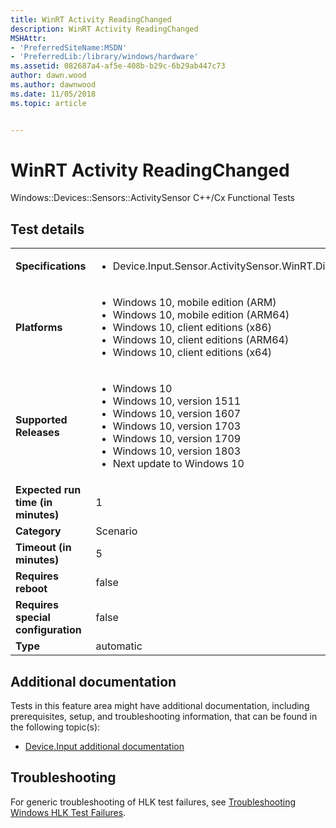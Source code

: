```yaml
---
title: WinRT Activity ReadingChanged
description: WinRT Activity ReadingChanged
MSHAttr:
- 'PreferredSiteName:MSDN'
- 'PreferredLib:/library/windows/hardware'
ms.assetid: 082687a4-af5e-408b-b29c-6b29ab447c73
author: dawn.wood
ms.author: dawnwood
ms.date: 11/05/2018
ms.topic: article


---
```


# <span id="p_hlk_test.c5f77919-95e9-4937-9609-21cf0cdd3c07"></span>WinRT Activity ReadingChanged


Windows::Devices::Sensors::ActivitySensor C++/Cx Functional Tests

## Test details

|||
|---|---|
| **Specifications**  | <ul><li>Device.Input.Sensor.ActivitySensor.WinRT.Discretional</li></ul> |  
| **Platforms**   | <ul><li>Windows 10, mobile edition (ARM)</li><li>Windows 10, mobile edition (ARM64)</li><li>Windows 10, client editions (x86)</li><li>Windows 10, client editions (ARM64)</li><li>Windows 10, client editions (x64)</li></ul> |
| **Supported Releases** | <ul><li>Windows 10</li><li>Windows 10, version 1511</li><li>Windows 10, version 1607</li><li>Windows 10, version 1703</li><li>Windows 10, version 1709</li><li>Windows 10, version 1803</li><li>Next update to Windows 10</li></ul> |
|**Expected run time (in minutes)**| 1 |
|**Category**| Scenario |
|**Timeout (in minutes)**| 5 |
|**Requires reboot**| false |
|**Requires special configuration**| false |
|**Type**| automatic |



## <span id="Additional_documentation"></span><span id="additional_documentation"></span><span id="ADDITIONAL_DOCUMENTATION"></span>Additional documentation


Tests in this feature area might have additional documentation, including prerequisites, setup, and troubleshooting information, that can be found in the following topic(s):

-   [Device.Input additional documentation](device-input-additional-documentation.md)

## <span id="Troubleshooting"></span><span id="troubleshooting"></span><span id="TROUBLESHOOTING"></span>Troubleshooting


For generic troubleshooting of HLK test failures, see [Troubleshooting Windows HLK Test Failures](../user/troubleshooting-windows-hlk-test-failures.md).










